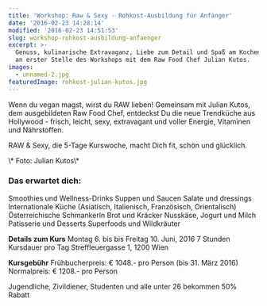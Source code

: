 ```yaml
---
title: 'Workshop: Raw & Sexy - Rohkost-Ausbildung für Anfänger'
date: '2016-02-23 14:28:14'
modified: '2016-02-23 14:51:53'
slug: workshop-rohkost-ausbildung-anfaenger
excerpt: >-
  Genuss, kulinarische Extravaganz, Liebe zum Detail und Spaß am Kochen stehen
  an erster Stelle des Workshops mit dem Raw Food Chef Julian Kutos.
images:
  - unnamed-2.jpg
featuredImage: rohkost-julian-kutos.jpg
---
```


Wenn du vegan magst, wirst du RAW lieben! Gemeinsam mit Julian Kutos, dem ausgebildeten Raw Food Chef, entdeckst Du die neue Trendküche aus Hollywood - frisch, leicht, sexy, extravagant und voller Energie, Vitaminen und Nährstoffen.

RAW & Sexy, die 5-Tage Kurswoche, macht Dich fit, schön und glücklich.

<!-- Image removed (no copyright): unnamed-2-640x452.jpg --> \* Foto: Julian Kutos\*

### Das erwartet dich:

Smoothies und Wellness-Drinks Suppen und Saucen Salate und dressings Internationale Küche (Asiatisch, Italienisch, Französisch, Orientalisch) Österreichische Schmankerln Brot und Kräcker Nusskäse, Jogurt und Milch Patisserie und Desserts Superfoods und Wildkräuter

**Details zum Kurs** Montag 6. bis bis Freitag 10. Juni, 2016 7 Stunden Kursdauer pro Tag Streffleuergasse 1, 1200 Wien

**Kursgebühr** Frühbucherpreis: € 1048.- pro Person (bis 31. März 2016) Normalpreis: € 1208.- pro Person

Jugendliche, Zivildiener, Studenten und alle unter 26 bekommen 50% Rabatt
